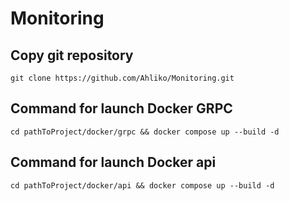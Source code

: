 # Monitoring
## Copy git repository
```Shell
git clone https://github.com/Ahliko/Monitoring.git
```

## Command for launch Docker GRPC
```Shell
cd pathToProject/docker/grpc && docker compose up --build -d
```

## Command for launch Docker api
```Shell
cd pathToProject/docker/api && docker compose up --build -d
```
